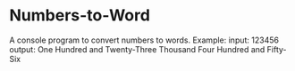 # Numbers-to-Word
 A console program to convert numbers to words. 
 Example: 
 input: 123456
 output: One Hundred and Twenty-Three Thousand Four Hundred and Fifty-Six
